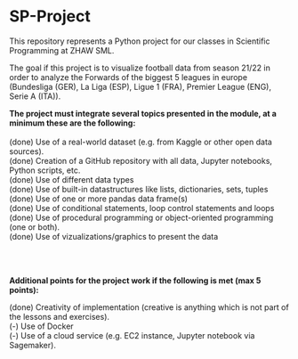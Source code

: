# SP-Project
This repository represents a Python project for our classes in Scientific Programming at ZHAW SML. 

The goal if this project is to visualize football data from season 21/22 in order to analyze the Forwards of the biggest 5 leagues in europe (Bundesliga (GER), 
La Liga (ESP), Ligue 1 (FRA), Premier League (ENG), Serie A (ITA)).


<b>The project must integrate several topics presented in the module, at a minimum these are the following: <br/><br/></b>
(done) Use of a real-world dataset (e.g. from Kaggle or other open data sources).<br/>
(done) Creation of a GitHub repository with all data, Jupyter notebooks, Python scripts, etc.<br/>
(done) Use of different data types<br/>
(done) Use of built-in datastructures like lists, dictionaries, sets, tuples<br/>
(done) Use of one or more pandas data frame(s)<br/>
(done) Use of conditional statements, loop control statements and loops<br/>
(done) Use of procedural programming or object-oriented programming (one or both).<br/>
(done) Use of vizualizations/graphics to present the data<br/>

<br/><br/>


<b>Additional points for the project work if the following is met (max 5 points):</b><br/>

(done) Creativity of implementation (creative is anything which is not part of the lessons and exercises).<br/>
(-) Use of Docker<br/>
(-) Use of a cloud service (e.g. EC2 instance, Jupyter notebook via Sagemaker).<br/>
